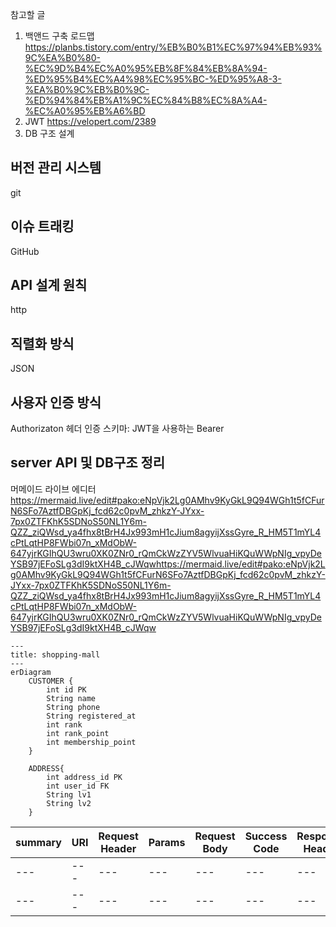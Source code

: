 참고할 글
1. 백앤드 구축 로드맵
https://planbs.tistory.com/entry/%EB%B0%B1%EC%97%94%EB%93%9C%EA%B0%80-%EC%9D%B4%EC%A0%95%EB%8F%84%EB%8A%94-%ED%95%B4%EC%A4%98%EC%95%BC-%ED%95%A8-3-%EA%B0%9C%EB%B0%9C-%ED%94%84%EB%A1%9C%EC%84%B8%EC%8A%A4-%EC%A0%95%EB%A6%BD
2. JWT
https://velopert.com/2389
3. DB 구조 설계


## 버전 관리 시스템
git

## 이슈 트래킹
GitHub

## API 설계 원칙
http

## 직렬화 방식
JSON

## 사용자 인증 방식
Authorizaton 헤더
인증 스키마:
JWT을 사용하는 Bearer

## server API 및 DB구조 정리

머메이드 라이브 에디터
https://mermaid.live/edit#pako:eNpVjk2Lg0AMhv9KyGkL9Q94WGh1t5fCFurN6SFo7AztfDBGpKj_fcd62c0pvM_zhkzY-JYxx-7px0ZTFKhK5SDNoS50NL1Y6m-QZZ_ziQWsd_ya4fhx8tBrH4Jx993mH1cJium8agyijXssGyre_R_HM5T1mYL4cPtLqtHP8FWbi07n_xMdObW-647yjrKGIhQU3wru0XK0ZNr0_rQmCkWzZYV5WlvuaHiKQuWWpNIg_vpyDeYSB97jEFoSLg3dI9ktXH4B_cJWqwhttps://mermaid.live/edit#pako:eNpVjk2Lg0AMhv9KyGkL9Q94WGh1t5fCFurN6SFo7AztfDBGpKj_fcd62c0pvM_zhkzY-JYxx-7px0ZTFKhK5SDNoS50NL1Y6m-QZZ_ziQWsd_ya4fhx8tBrH4Jx993mH1cJium8agyijXssGyre_R_HM5T1mYL4cPtLqtHP8FWbi07n_xMdObW-647yjrKGIhQU3wru0XK0ZNr0_rQmCkWzZYV5WlvuaHiKQuWWpNIg_vpyDeYSB97jEFoSLg3dI9ktXH4B_cJWqw

```mermaid
---
title: shopping-mall
---
erDiagram
    CUSTOMER {
        int id PK              
        String name 
        String phone
        String registered_at
        int rank
        int rank_point
        int membership_point
    }
    
    ADDRESS{
        int address_id PK
        int user_id FK
        String lv1
        String lv2
    }
```


|summary|URI|Request Header|Params|Request Body|Success Code|Response Header|Response Body|
|---|---|---|---|---|---|---|---|
|---|---|---|---|---|---|---|---|
|---|---|---|---|---|---|---|---|
